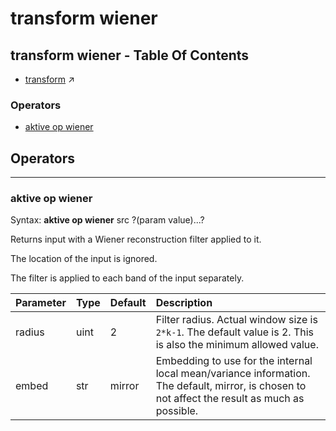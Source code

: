 # transform wiener
## transform wiener - Table Of Contents

  - [transform](transform.md) ↗


### Operators

 - [aktive op wiener](#op_wiener)

## Operators

---
### <a name='op_wiener'></a> aktive op wiener

Syntax: __aktive op wiener__ src ?(param value)...?

Returns input with a Wiener reconstruction filter applied to it.

The location of the input is ignored.

The filter is applied to each band of the input separately.

|Parameter|Type|Default|Description|
|:---|:---|:---|:---|
|radius|uint|2|Filter radius. Actual window size is `2*k-1`. The default value is 2. This is also the minimum allowed value.|
|embed|str|mirror|Embedding to use for the internal local mean/variance information. The default, mirror, is chosen to not affect the result as much as possible.|

